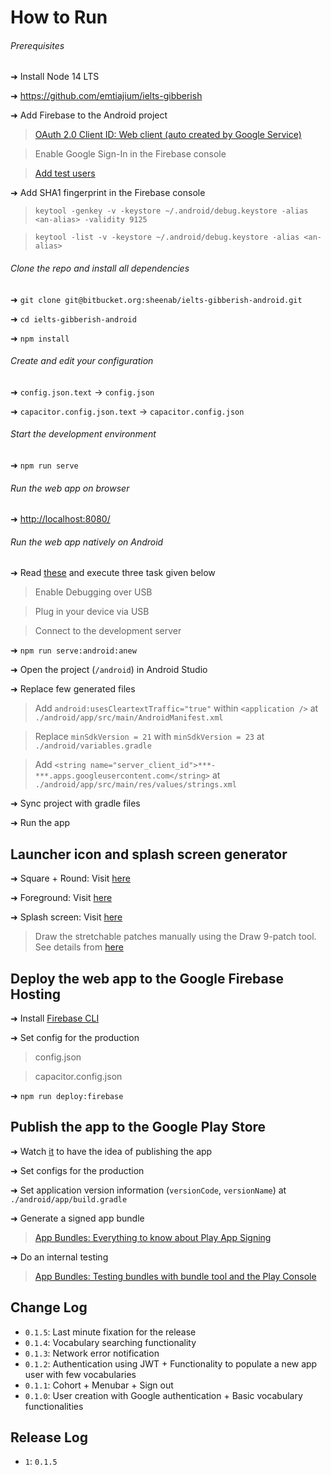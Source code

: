 # How to Run

###### Prerequisites

➜ Install Node 14 LTS

➜ <https://github.com/emtiajium/ielts-gibberish>

➜ Add Firebase to the Android project
> [OAuth 2.0 Client ID: Web client (auto created by Google Service)](https://console.cloud.google.com/)

> Enable Google Sign-In in the Firebase console

> [Add test users](https://console.cloud.google.com/apis/credentials/consent)

➜ Add SHA1 fingerprint in the Firebase console
> `keytool -genkey -v -keystore ~/.android/debug.keystore -alias <an-alias> -validity 9125`

> `keytool -list -v -keystore ~/.android/debug.keystore -alias <an-alias>`

###### Clone the repo and install all dependencies

➜ `git clone git@bitbucket.org:sheenab/ielts-gibberish-android.git`

➜ `cd ielts-gibberish-android`

➜ `npm install`

###### Create and edit your configuration

➜ `config.json.text` -> `config.json`

➜ `capacitor.config.json.text` -> `capacitor.config.json` 

###### Start the development environment

➜ `npm run serve`

###### Run the web app on browser

➜ <http://localhost:8080/>

###### Run the web app natively on Android

➜ Read [these](https://facebook.github.io/react-native/docs/running-on-device.html) and execute three task given below
> Enable Debugging over USB

> Plug in your device via USB

> Connect to the development server

➜ `npm run serve:android:anew`

➜ Open the project (`/android`) in Android Studio

➜ Replace few generated files
> Add `android:usesCleartextTraffic="true"` within `<application />` at `./android/app/src/main/AndroidManifest.xml`

> Replace  `minSdkVersion = 21` with `minSdkVersion = 23` at `./android/variables.gradle`

> Add `<string name="server_client_id">***-***.apps.googleusercontent.com</string>` at `./android/app/src/main/res/values/strings.xml`

➜ Sync project with gradle files

➜ Run the app

## Launcher icon and splash screen generator

➜ Square + Round: Visit [here](https://romannurik.github.io/AndroidAssetStudio/icons-launcher.html)

➜ Foreground: Visit [here](https://easyappicon.com/)

➜ Splash screen: Visit [here](https://romannurik.github.io/AndroidAssetStudio/nine-patches.html)
> Draw the stretchable patches manually using the Draw 9-patch tool. See details from [here](https://developer.android.com/studio/write/draw9patch)

## Deploy the web app to the Google Firebase Hosting

➜ Install [Firebase CLI](https://firebase.google.com/docs/cli)

➜ Set config for the production
> config.json

> capacitor.config.json

➜ `npm run deploy:firebase`

## Publish the app to the Google Play Store

➜ Watch [it](https://youtu.be/5GHT4QtotE4) to have the idea of publishing the app

➜ Set configs for the production

➜ Set application version information (`versionCode`, `versionName`) at `./android/app/build.gradle`

➜ Generate a signed app bundle 
> [App Bundles: Everything to know about Play App Signing](https://youtu.be/odv_1fxt9BI)

➜ Do an internal testing
> [App Bundles: Testing bundles with bundle tool and the Play Console](https://youtu.be/vAEAZPU7w-I)

## Change Log

-   `0.1.5`: Last minute fixation for the release
-   `0.1.4`: Vocabulary searching functionality
-   `0.1.3`: Network error notification
-   `0.1.2`: Authentication using JWT + Functionality to populate a new app user with few vocabularies 
-   `0.1.1`: Cohort + Menubar + Sign out
-   `0.1.0`: User creation with Google authentication + Basic vocabulary functionalities 

## Release Log

-   `1`: `0.1.5`
